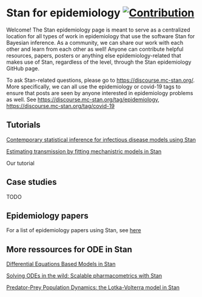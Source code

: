 # Stan for epidemiology [![Contribution](https://img.shields.io/badge/contributions-welcome-brightgreen.svg?style=flat)](https://github.com/wq2012/awesome-diarization/blob/master/CONTRIBUTING.md)

Welcome! The Stan epidemiology page is meant to serve as a centralized location for all types of work in epidemiology that use the software Stan for Bayesian inference. As a community, we can share our work with each other and learn from each other as well! Anyone can contribute helpful resources, papers, posters or anything else epidemiology-related that makes use of Stan, regardless of the level, through the Stan epidemiology GitHub page.

To ask Stan-related questions, please go to https://discourse.mc-stan.org/. More specifically, we can all use the epidemiology or covid-19 tags to ensure that posts are seen by anyone interested in epidemiology problems as well. See https://discourse.mc-stan.org/tag/epidemiology, https://discourse.mc-stan.org/tag/covid-19

## Tutorials
[Contemporary statistical inference for infectious disease models using Stan](https://www.sciencedirect.com/science/article/pii/S1755436519300325?via%3Dihub)

[Estimating transmission by fitting mechanistric models in Stan](https://jrmihalj.github.io/estimating-transmission-by-fitting-mechanistic-models-in-Stan/)

Our tutorial

## Case studies
TODO

## Epidemiology papers
For a list of epidemiology papers using Stan, see [here](https://leogrin.github.io/papers)

## More ressources for ODE in Stan
[Differential Equations Based Models in Stan](https://mc-stan.org/events/stancon2017-notebooks/stancon2017-margossian-gillespie-ode.html)

[Solving ODEs in the wild: Scalable pharmacometrics with Stan](https://zenodo.org/record/1465996)

[Predator-Prey Population Dynamics:
the Lotka-Volterra model in Stan](https://mc-stan.org/users/documentation/case-studies/lotka-volterra-predator-prey.html)

